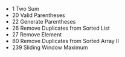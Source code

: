 * 1 Two Sum
* 20 Valid Parentheses
* 22 Generate Parentheses
* 26 Remove Duplicates from Sorted List
* 27 Remove Element
* 80 Remove Duplicates from Sorted Array II
* 239 Sliding Window Maximum

